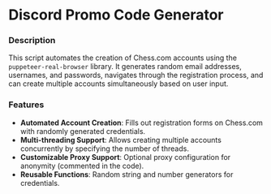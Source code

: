 # Discord Promo Code Generator

### Description  
This script automates the creation of Chess.com accounts using the `puppeteer-real-browser` library. It generates random email addresses, usernames, and passwords, navigates through the registration process, and can create multiple accounts simultaneously based on user input.  

### Features  
- **Automated Account Creation**: Fills out registration forms on Chess.com with randomly generated credentials.  
- **Multi-threading Support**: Allows creating multiple accounts concurrently by specifying the number of threads.  
- **Customizable Proxy Support**: Optional proxy configuration for anonymity (commented in the code).  
- **Reusable Functions**: Random string and number generators for credentials.  
